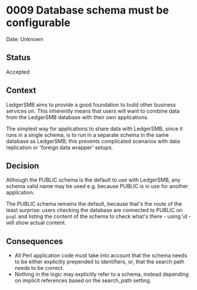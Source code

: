 # 0009 Database schema must be configurable

Date: Unknown

## Status

Accepted

## Context

LedgerSMB aims to provide a good foundation to build other
business services on.  This inherently means that users will
want to combine data from the LedgerSMB database with their
own applications.

The simplest way for applications to share data with LedgerSMB,
since it runs in a single schema, is to run in a separate schema
in the same database as LedgerSMB; this prevents complicated
scenarios with data replication or 'foreign data wrapper' setups.

## Decision

Although the PUBLIC schema is the default to use with LedgerSMB,
any schema valid name may be used e.g. because PUBLIC is in use
for another application.

The PUBLIC schema remains the default, because that's the route
of the least surprise: users checking the database are connected
to PUBLIC on `psql` and listing the content of the schema to check
what's there - using \d - will show actual content.

## Consequences

- All Perl application code must take into account that the schema
  needs to be either explicitly prepended to identifiers, or, that
  the search path needs to be correct.
- Nothing in the logic may explicitly refer to a schema, instead
  depending on implicit references based on the search_path setting.
